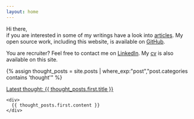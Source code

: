 ```yaml
---
layout: home
---
```


Hi there,<br/>
if you are interested in some of my writings have a look into [articles](/articles). My open source work, including this website, is available on <a href="https://github.com/pheymann">GitHub</a>.

You are recruiter? Feel free to contact me on <a href="https://www.linkedin.com/in/paul-h-6b4a53144">LinkedIn</a>. My [cv](/cv.pdf) is also available on this site.

{% assign thought_posts = site.posts | where_exp:"post","post.categories contains 'thought'" %}
<div class="row">
  <div class="col-12 post">
    <a class="title" href="">
      Latest thought: {{ thought_posts.first.title }}
    </a>

    <div>
      {{ thought_posts.first.content }}
    </div>
  </div>
</div>